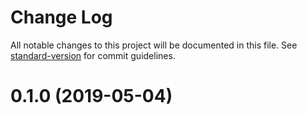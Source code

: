 # Change Log

All notable changes to this project will be documented in this file. See [standard-version](https://github.com/conventional-changelog/standard-version) for commit guidelines.

# 0.1.0 (2019-05-04)
